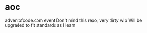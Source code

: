 # aoc
adventofcode.com event
Don't mind this repo, very dirty wip
Will be upgraded to fit standards as I learn
